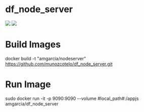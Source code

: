 # df_node_server


[![](https://images.microbadger.com/badges/version/amgarcia/df_node_server.svg)](https://microbadger.com/images/amgarcia/df_node_server "Get your own version badge on microbadger.com")
[![](https://images.microbadger.com/badges/license/amgarcia/df_node_server.svg)](https://microbadger.com/images/amgarcia/df_node_server "Get your own license badge on microbadger.com")


# Build Images
docker build -t "amgarcia/nodeserver" https://github.com/munozcotelo/df_node_server.git

# Run Image
sudo docker run -it -p 9090:9090 --volume #local_path#:/appjs amgarcia/df_node_server
